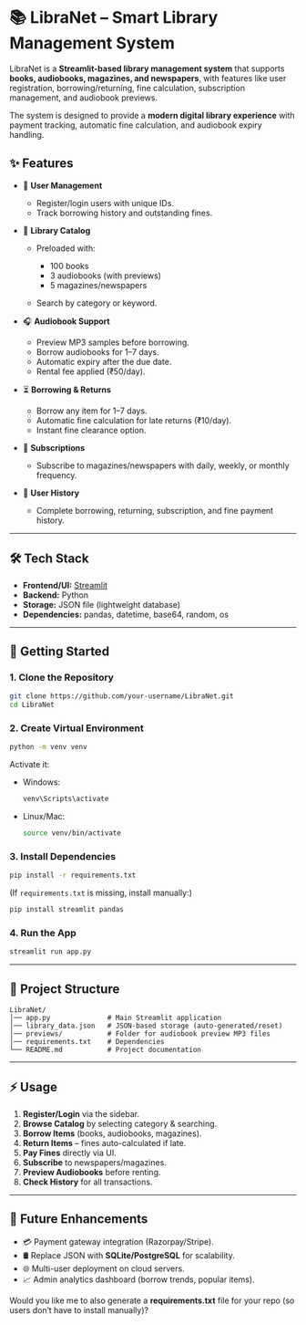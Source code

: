 # 📚 LibraNet – Smart Library Management System

LibraNet is a **Streamlit-based library management system** that supports **books, audiobooks, magazines, and newspapers**, with features like user registration, borrowing/returning, fine calculation, subscription management, and audiobook previews.

The system is designed to provide a **modern digital library experience** with payment tracking, automatic fine calculation, and audiobook expiry handling.



## ✨ Features

* 👤 **User Management**

  * Register/login users with unique IDs.
  * Track borrowing history and outstanding fines.

* 📕 **Library Catalog**

  * Preloaded with:

    * 100 books
    * 3 audiobooks (with previews)
    * 5 magazines/newspapers
  * Search by category or keyword.

* 🎧 **Audiobook Support**

  * Preview MP3 samples before borrowing.
  * Borrow audiobooks for 1–7 days.
  * Automatic expiry after the due date.
  * Rental fee applied (₹50/day).

* ⏳ **Borrowing & Returns**

  * Borrow any item for 1–7 days.
  * Automatic fine calculation for late returns (₹10/day).
  * Instant fine clearance option.

* 📰 **Subscriptions**

  * Subscribe to magazines/newspapers with daily, weekly, or monthly frequency.

* 📝 **User History**

  * Complete borrowing, returning, subscription, and fine payment history.

---

## 🛠️ Tech Stack

* **Frontend/UI:** [Streamlit](https://streamlit.io/)
* **Backend:** Python
* **Storage:** JSON file (lightweight database)
* **Dependencies:** pandas, datetime, base64, random, os

---

## 🚀 Getting Started

### 1. Clone the Repository

```bash
git clone https://github.com/your-username/LibraNet.git
cd LibraNet
```

### 2. Create Virtual Environment

```bash
python -m venv venv
```

Activate it:

* Windows:

  ```bash
  venv\Scripts\activate
  ```
* Linux/Mac:

  ```bash
  source venv/bin/activate
  ```

### 3. Install Dependencies

```bash
pip install -r requirements.txt
```

(If `requirements.txt` is missing, install manually:)

```bash
pip install streamlit pandas
```

### 4. Run the App

```bash
streamlit run app.py
```

---

## 📂 Project Structure

```
LibraNet/
│── app.py              # Main Streamlit application
│── library_data.json   # JSON-based storage (auto-generated/reset)
│── previews/           # Folder for audiobook preview MP3 files
│── requirements.txt    # Dependencies
└── README.md           # Project documentation
```

---

## ⚡ Usage

1. **Register/Login** via the sidebar.
2. **Browse Catalog** by selecting category & searching.
3. **Borrow Items** (books, audiobooks, magazines).
4. **Return Items** – fines auto-calculated if late.
5. **Pay Fines** directly via UI.
6. **Subscribe** to newspapers/magazines.
7. **Preview Audiobooks** before renting.
8. **Check History** for all transactions.

---

## 🔮 Future Enhancements

* 💳 Payment gateway integration (Razorpay/Stripe).
* 🛢️ Replace JSON with **SQLite/PostgreSQL** for scalability.
* 🌐 Multi-user deployment on cloud servers.
* 📈 Admin analytics dashboard (borrow trends, popular items).


Would you like me to also generate a **requirements.txt** file for your repo (so users don’t have to install manually)?
